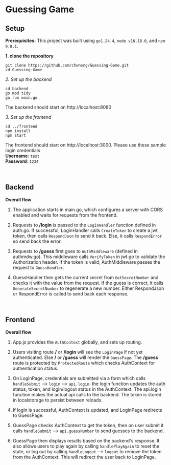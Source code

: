 # Guessing Game
## Setup
**Prerequisites:**
This project was built using `go1.24.4`, `node v16.18.0`, and `npm 9.8.1`.

**1. clone the repository**
```
git clone https://github.com/chwnsng/Guessing-Game.git
cd Guessing-Game
```

*2. Set up the backend*
```
cd backend
go mod tidy
go run main.go
```
The backend should start on http://localhost:8080

*3. Set up the frontend*
```
cd ../frontend
npm install
npm start
```
The frontend should start on http://localhost:3000. Please use these sample login credentials
<br>
**Username**: `test` <br>
**Password**: `1234`

<br>

## Backend
**Overall flow**
1. The application starts in main.go, which configures a server with CORS enabled and waits for requests from the frontend.

2. Requests to **/login** is passed to the `LoginHandler` function defined in auth.go. If successful, LoginHandler calls `CreateToken` to create a jwt token, then calls `RespondJson` to send it back. Else, it calls `RespondError` so send back the error.

3. Requests to **/guess** first goes to `AuthMiddleware` (defined in authmdw.go). This middleware calls `VerifyToken` in jwt.go to validate the Authorization header. If the token is valid, AuthMiddleware passes the request to `GuessHandler`.

4. GuessHandler then gets the current secret from `GetSecretNumber` and checks it with the value from the request. If the guess is correct, it calls `GenerateSecretNumber` to regenerate a new number. Either RespondJson or RespondError is called to send back each response. 

<br>

## Frontend
**Overall flow**
1. App.js provides the `AuthContext` globally, and sets up routing.

2. Users visiting route **/** or **/login** will see the `LoginPage` if not yet authenticated. Else **/** or **/guess** will render the `GuessPage`. The **/guess** route is protected by `ProtectedRoute` which checks AuthContext for authentication status.

4. On LoginPage, credentials are submitted via a form which calls `handleSubmit` --> `login` --> `api.login`. the login function updates the auth status, token, and login/logout status in the AuthContext. The api.login function makes the actual api calls to the backend. The token is stored in localstorage to persist between reloads.

5. If login is successful, AuthContext is updated, and LoginPage redirects to GuessPage.

6. GuessPage checks AuthContext to get the token, then on user submit it calls `handleSubmit` --> `api.guessNumber` to send guesses to the backend.

7. GuessPage then displays results based on the backend's response. It also allows users to play again by calling `handlePlayAgain` to reset the state, or log out by calling `handleLogout` --> `logout` to remove the token from the AuthContext. This will redirect the user back to LoginPage.